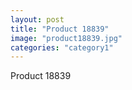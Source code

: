 ```yaml
---
layout: post
title: "Product 18839"
image: "product18839.jpg"
categories: "category1"
---
```

Product 18839
